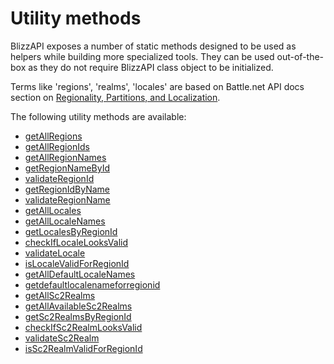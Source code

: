 # Utility methods

BlizzAPI exposes a number of static methods designed to be used as helpers while building more specialized tools. They can be used out-of-the-box as they do not require BlizzAPI class object to be initialized.

Terms like 'regions', 'realms', 'locales' are based on Battle.net API docs section on [Regionality, Partitions, and Localization](https://develop.battle.net/documentation/guides/regionality-partitions-and-localization).

The following utility methods are available:

* [getAllRegions](/docs/utils/getAllRegions.md)
* [getAllRegionIds](/docs/utils/getAllRegionIds.md)
* [getAllRegionNames](/docs/utils/getAllRegionNames.md)
* [getRegionNameById](/docs/utils/getRegionNameById.md)
* [validateRegionId](/docs/utils/validateRegionId.md)
* [getRegionIdByName](/docs/utils/getRegionIdByName.md)
* [validateRegionName](/docs/utils/validateRegionName.md)
* [getAllLocales](/docs/utils/getAllLocales.md)
* [getAllLocaleNames](/docs/utils/getAllLocaleNames.md)
* [getLocalesByRegionId](/docs/utils/getLocalesByRegionId.md)
* [checkIfLocaleLooksValid](/docs/utils/checkIfLocaleLooksValid.md)
* [validateLocale](/docs/utils/validateLocale.md)
* [isLocaleValidForRegionId](/docs/utils/isLocaleValidForRegionId.md)
* [getAllDefaultLocaleNames](/docs/utils/getAllDefaultLocaleNames.md.html)
* [getdefaultlocalenameforregionid](/docs/utils/getdefaultlocalenameforregionid.md.html)
* [getAllSc2Realms](/docs/utils/getAllSc2Realms.md)
* [getAllAvailableSc2Realms](/docs/utils/getAllAvailableSc2Realms.md)
* [getSc2RealmsByRegionId](/docs/utils/getSc2RealmsByRegionId.md)
* [checkIfSc2RealmLooksValid](/docs/utils/checkIfSc2RealmLooksValid.md)
* [validateSc2Realm](/docs/utils/validateSc2Realm.md)
* [isSc2RealmValidForRegionId](/docs/utils/isSc2RealmValidForRegionId.md)